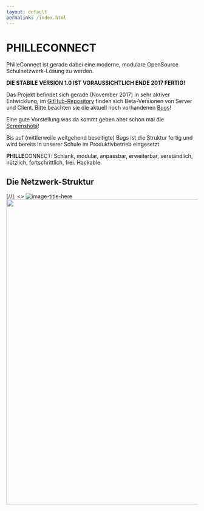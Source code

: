 ```yaml
---
layout: default
permalink: /index.html
---
```


# **PHILLE**CONNECT

PhilleConnect ist gerade dabei eine moderne, modulare OpenSource Schulnetzwerk-Lösung zu werden.

**DIE STABILE VERSION 1.0 IST VORAUSSICHTLICH ENDE 2017 FERTIG!**

Das Projekt befindet sich gerade (November 2017) in sehr aktiver Entwicklung, im [GitHub-Repository](https://github.com/philleconnect/) finden sich Beta-Versionen von Server und Client. Bitte beachten sie die aktuell noch vorhandenen [Bugs](https://github.com/philleconnect/ServerContainers/issues)!

Eine gute Vorstellung was da kommt geben aber schon mal die [Screenshots](/allgemeines/screenshots)!

Bis auf (mittlerweile weitgehend beseitigte) Bugs ist die Struktur fertig und wird bereits in unserer Schule im Produktivbetrieb eingesetzt.

**PHILLE**CONNECT: Schlank, modular, anpassbar, erweiterbar, verständlich, nützlich, fortschrittlich, frei. Hackable.

## Die Netzwerk-Struktur

[//]: <> ![image-title-here]({{baseurl}}/assets/images/architecture.png)
<img src="{{baseurl}}/assets/images/architecture.png" width="800px" />
